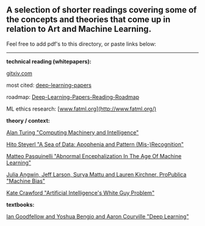 A selection of shorter readings covering some of the concepts and theories that come up in relation to Art and Machine Learning.
------
Feel free to add pdf's to this directory, or paste links below:

***

**technical reading (whitepapers):**

[gitxiv.com](http://www.gitxiv.com/)

most cited: [deep-learning-papers](https://github.com/terryum/awesome-deep-learning-papers)

roadmap: [Deep-Learning-Papers-Reading-Roadmap](https://github.com/songrotek/Deep-Learning-Papers-Reading-Roadmap)

ML ethics research: [www.fatml.org](http://www.fatml.org/)


**theory / context:**

[Alan Turing "Computing Machinery and Intelligence"](http://www.loebner.net/Prizef/TuringArticle.html)

[Hito Steyerl "A Sea of Data: Apophenia and Pattern (Mis-)Recognition"](steyerl.pdf)

[Matteo Pasquinelli "Abnormal Encephalization In The Age Of Machine Learning"](http://www.e-flux.com/journal/75/67133/abnormal-encephalization-in-the-age-of-machine-learning/)

[Julia Angwin, Jeff Larson, Surya Mattu and Lauren Kirchner, ProPublica "Machine Bias"](https://www.propublica.org/article/machine-bias-risk-assessments-in-criminal-sentencing)

[Kate Crawford "Artificial Intelligence's White Guy Problem"](https://www.nytimes.com/2016/06/26/opinion/sunday/artificial-intelligences-white-guy-problem.html?_r=1)


**textbooks:**

[Ian Goodfellow and Yoshua Bengio and Aaron Courville "Deep Learning"](http://www.deeplearningbook.org/)
